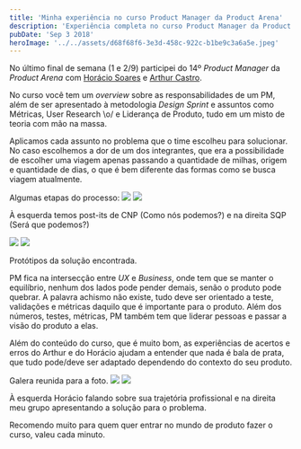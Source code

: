 ```yaml
---
title: 'Minha experiência no curso Product Manager da Product Arena'
description: 'Experiência completa no curso Product Manager da Product Arena. Aprenda sobre Design Sprint, métricas, user research e liderança de produto. Vale a pena para quem quer entrar em produto.'
pubDate: 'Sep 3 2018'
heroImage: '../../assets/d68f68f6-3e3d-458c-922c-b1be9c3a6a5e.jpeg'
---
```


No último final de semana (1 e 2/9) participei do 14º *Product Manager* da *Product Arena* com [Horácio Soares](https://medium.com/u/9a8a5b6f1785) e [Arthur Castro](https://medium.com/u/990e7599ce69).

No curso você tem um *overview* sobre as responsabilidades de um PM, além de ser apresentado à metodologia *Design Sprint* e assuntos como Métricas, User Research \\o/ e Liderança de Produto, tudo em um misto de teoria com mão na massa.

Aplicamos cada assunto no problema que o time escolheu para solucionar. No caso escolhemos a dor de um dos integrantes, que era a possibilidade de escolher uma viagem apenas passando a quantidade de milhas, origem e quantidade de dias, o que é bem diferente das formas como se busca viagem atualmente.

Algumas etapas do processo:
![](https://cdn.hashnode.com/res/hashnode/image/upload/v1691897366624/01c9a2ba-d89a-4418-9f5d-588ad1c1cb9e.jpeg)
![](https://cdn.hashnode.com/res/hashnode/image/upload/v1691897368862/8423d639-8d84-4b44-80f5-99725a7bafdf.jpeg)

À esquerda temos post-its de CNP (Como nós podemos?) e na direita SQP (Será que podemos?)

![](https://cdn.hashnode.com/res/hashnode/image/upload/v1691897371025/483056e6-c949-4ae4-93ef-e40f35ef4317.jpeg)
![](https://cdn.hashnode.com/res/hashnode/image/upload/v1691897372963/7cd6af9e-d5da-4cbf-86c9-d0b3081ac2e4.jpeg)

Protótipos da solução encontrada.

PM fica na intersecção entre *UX* e *Business*, onde tem que se manter o equilíbrio, nenhum dos lados pode pender demais, senão o produto pode quebrar. A palavra achismo não existe, tudo deve ser orientado a teste, validações e métricas daquilo que é importante para o produto. Além dos números, testes, métricas, PM também tem que liderar pessoas e passar a visão do produto a elas.

Além do conteúdo do curso, que é muito bom, as experiências de acertos e erros do Arthur e do Horácio ajudam a entender que nada é bala de prata, que tudo pode/deve ser adaptado dependendo do contexto do seu produto.

Galera reunida para a foto.
![](https://cdn.hashnode.com/res/hashnode/image/upload/v1691897374559/49c0d79e-291c-4c68-845a-85907b1d0582.jpeg)
![](https://cdn.hashnode.com/res/hashnode/image/upload/v1691897376372/b6c702ab-4665-4d26-b387-b6c55fd9e3e8.jpeg)

À esquerda Horácio falando sobre sua trajetória profissional e na direita meu grupo apresentando a solução para o problema.

Recomendo muito para quem quer entrar no mundo de produto fazer o curso, valeu cada minuto.